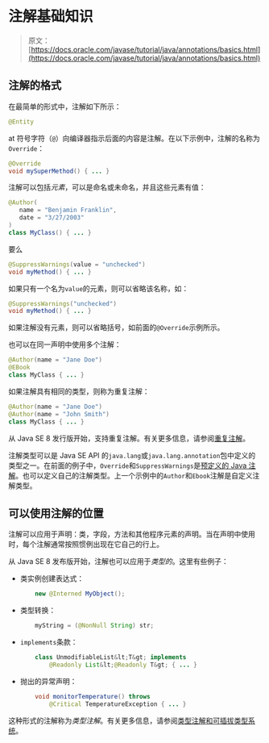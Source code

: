 # 注解基础知识

> 原文： [https://docs.oracle.com/javase/tutorial/java/annotations/basics.html](https://docs.oracle.com/javase/tutorial/java/annotations/basics.html)

## 注解的格式

在最简单的形式中，注解如下所示：

```java
@Entity

```

at 符号字符（`@`）向编译器指示后面的内容是注解。在以下示例中，注解的名称为`Override`：

```java
@Override
void mySuperMethod() { ... }

```

注解可以包括*元素*，可以是命名或未命名，并且这些元素有值：

```java
@Author(
   name = "Benjamin Franklin",
   date = "3/27/2003"
)
class MyClass() { ... }

```

要么

```java
@SuppressWarnings(value = "unchecked")
void myMethod() { ... }

```

如果只有一个名为`value`的元素，则可以省略该名称，如：

```java
@SuppressWarnings("unchecked")
void myMethod() { ... }

```

如果注解没有元素，则可以省略括号，如前面的`@Override`示例所示。

也可以在同一声明中使用多个注解：

```java
@Author(name = "Jane Doe")
@EBook
class MyClass { ... }

```

如果注解具有相同的类型，则称为重复注解：

```java
@Author(name = "Jane Doe")
@Author(name = "John Smith")
class MyClass { ... }

```

从 Java SE 8 发行版开始，支持重复注解。有关更多信息，请参阅[重复注解](repeating.html)。

注解类型可以是 Java SE API 的`java.lang`或`java.lang.annotation`包中定义的类型之一。在前面的例子中，`Override`和`SuppressWarnings`是[预定义的 Java 注解](predefined.html)。也可以定义自己的注解类型。上一个示例中的`Author`和`Ebook`注解是自定义注解类型。

## 可以使用注解的位置

注解可以应用于声明：类，字段，方法和其他程序元素的声明。当在声明中使用时，每个注解通常按照惯例出现在它自己的行上。

从 Java SE 8 发布版开始，注解也可以应用于*类型的*。这里有些例子：

*   类实例创建表达式：

    ```java
        new @Interned MyObject();

    ```

*   类型转换：

    ```java
        myString = (@NonNull String) str;

    ```

*   `implements`条款：

    ```java
        class UnmodifiableList&lt;T&gt; implements
            @Readonly List&lt;@Readonly T&gt; { ... }

    ```

*   抛出的异常声明：

    ```java
        void monitorTemperature() throws
            @Critical TemperatureException { ... }

    ```

这种形式的注解称为*类型注解*。有关更多信息，请参阅[类型注解和可插拔类型系统](type_annotations.html)。